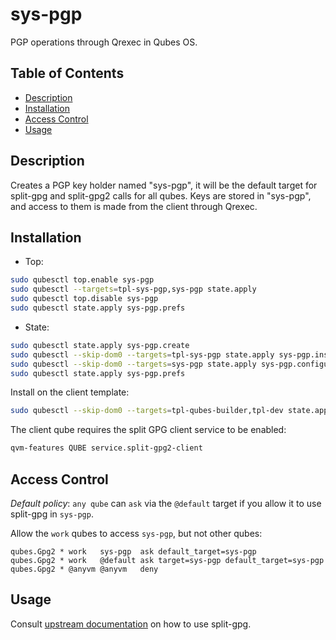 # sys-pgp

PGP operations through Qrexec in Qubes OS.

## Table of Contents

* [Description](#description)
* [Installation](#installation)
* [Access Control](#access-control)
* [Usage](#usage)

## Description

Creates a PGP key holder named "sys-pgp", it will be the default target for
split-gpg and split-gpg2 calls for all qubes. Keys are stored in "sys-pgp",
and access to them is made from the client through Qrexec.

## Installation

- Top:
```sh
sudo qubesctl top.enable sys-pgp
sudo qubesctl --targets=tpl-sys-pgp,sys-pgp state.apply
sudo qubesctl top.disable sys-pgp
sudo qubesctl state.apply sys-pgp.prefs
```

- State:
<!-- pkg:begin:post-install -->
```sh
sudo qubesctl state.apply sys-pgp.create
sudo qubesctl --skip-dom0 --targets=tpl-sys-pgp state.apply sys-pgp.install
sudo qubesctl --skip-dom0 --targets=sys-pgp state.apply sys-pgp.configure
sudo qubesctl state.apply sys-pgp.prefs
```
<!-- pkg:end:post-install -->

Install on the client template:
```sh
sudo qubesctl --skip-dom0 --targets=tpl-qubes-builder,tpl-dev state.apply sys-pgp.install-client
```

The client qube requires the split GPG client service to be enabled:
```sh
qvm-features QUBE service.split-gpg2-client
```

## Access Control

_Default policy_: `any qube` can `ask` via the `@default` target if you allow
it to use split-gpg in `sys-pgp`.

Allow the `work` qubes to access `sys-pgp`, but not other qubes:
```qrexecpolicy
qubes.Gpg2 * work   sys-pgp  ask default_target=sys-pgp
qubes.Gpg2 * work   @default ask target=sys-pgp default_target=sys-pgp
qubes.Gpg2 * @anyvm @anyvm   deny
```

## Usage

Consult [upstream documentation](https://www.qubes-os.org/doc/split-gpg/) on
how to use split-gpg.
